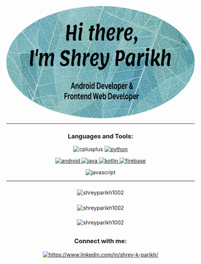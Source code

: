 <p align="center">
<img src="https://github.com/ShreyParikh1002/ShreyParikh1002/blob/main/banner.png" height="300" width="auto" align="center" style="border-radius:50%"/>
</p>

<hr>
<h3 align="center">Languages and Tools:</h3>

<p align="center">
<a target="_blank" rel="noreferrer"> <img
        src="https://i.imgur.com/Ao2P8iG.png"
        alt="cplusplus" width="50" height="50" /> </a>
<a href="https://github.com/ShreyParikh1002/CELF" target="_blank" rel="noreferrer"> <img
        src="https://www.vectorlogo.zone/logos/python/python-icon.svg" alt="python"
        width="50" height="50" /> </a>
</p>

<p align="center">
<a href="https://github.com/ShreyParikh1002/Scooby" target="_blank" rel="noreferrer"> <img
        src="https://www.vectorlogo.zone/logos/android/android-icon.svg"
        alt="android" width="50" height="50" /> </a>
<a href="https://github.com/ShreyParikh1002/Scooby" target="_blank" rel="noreferrer"> <img
        src="https://www.vectorlogo.zone/logos/java/java-icon.svg" alt="java"
        width="50" height="50" /> </a>
<a href="https://github.com/ShreyParikh1002/disobey" target="_blank" rel="noreferrer"> <img
        src="https://www.vectorlogo.zone/logos/kotlinlang/kotlinlang-icon.svg" alt="kotlin"
        width="50" height="50" /> </a>
<a href="https://github.com/ShreyParikh1002/Scooby" target="_blank" rel="noreferrer"> <img
        src="https://www.vectorlogo.zone/logos/firebase/firebase-icon.svg" alt="firebase" width="50" height="50" /> </a>
</p>

<p align="center">
<!-- <a target="_blank" rel="noreferrer"> <img
        src="https://www.vectorlogo.zone/logos/w3_html5/w3_html5-icon.svg"
        alt="html5" width="40" height="40" /> </a>
<a target="_blank" rel="noreferrer"> <img
        src="https://www.vectorlogo.zone/logos/w3_css/w3_css-icon.svg" alt="css3"
        width="40" height="40" /> </a> -->
<a target="_blank" rel="noreferrer"> <img
        src="https://skillicons.dev/icons?i=html,css,js,react"
        alt="javascript"/> </a>
<!-- <a target="_blank" rel="noreferrer"> <img
        src="https://www.vectorlogo.zone/logos/reactjs/reactjs-icon.svg"
        alt="react" width="40" height="40" /> </a>  -->
</p>
<hr>
<p align="center">
<img src="https://github-readme-streak-stats.herokuapp.com/?user=shreyparikh1002&theme=radical"
        alt="shreyparikh1002" align="center" style="margin:0.5rem"/>
</p>
<p align="center">
<img src="https://github-readme-stats-kappa-red-96.vercel.app/api/top-langs?username=shreyparikh1002&show_icons=true&theme=radical&locale=en&layout=compact"
        alt="shreyparikh1002" align="center" style="margin:5 rem"/>
</p>
<p align="center">
<img src="https://github-readme-stats-kappa-red-96.vercel.app/api?username=shreyparikh1002&show_icons=true&theme=radical&locale=en"
        alt="shreyparikh1002" align="center" style="margin:0.5rem"/>
</p>

<h3 align="center">Connect with me:</h3>
<p align="center">
    <a href="https://www.linkedin.com/in/shrey-k-parikh/" target="blank"><img align="center"
            src="https://www.vectorlogo.zone/logos/linkedin/linkedin-icon.svg"
            alt="https://www.linkedin.com/in/shrey-k-parikh/" height="50" width="50" /></a>
<!--     <a href="https://codeforces.com/profile/shrey1002" target="blank"><img align="center"
            src="https://raw.githubusercontent.com/rahuldkjain/github-profile-readme-generator/master/src/images/icons/Social/codeforces.svg"
            alt="https://codeforces.com/profile/shrey1002" height="30" width="40" /></a> -->
</p>
<!-- <p align="center">
    <img src="https://raw.githubusercontent.com/mayhemantt/mayhemantt/Update/svg/Bottom.svg" alt="Github Stats" />
</p> -->
